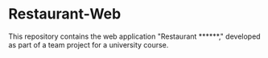 # Restaurant-Web
This repository contains the web application "Restaurant ******," developed as part of a team project for a university course.
